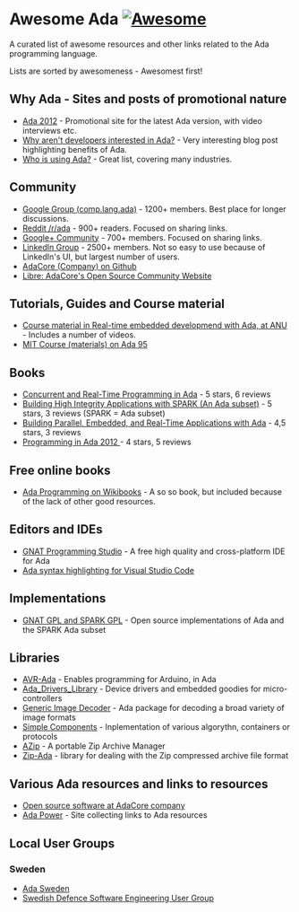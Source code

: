 # Awesome Ada [![Awesome](https://cdn.rawgit.com/sindresorhus/awesome/d7305f38d29fed78fa85652e3a63e154dd8e8829/media/badge.svg)](https://github.com/sindresorhus/awesome)

A curated list of awesome resources and other links related to the Ada programming language.

Lists are sorted by awesomeness - Awesomest first!

## Why Ada - Sites and posts of promotional nature

- [Ada 2012](http://www.ada2012.org/) - Promotional site for the latest Ada version, with video interviews etc.
- [Why aren't developers interested in Ada?](http://www.embedded.com/electronics-blogs/break-points/4008214/Why-aren-t-developers-inter) - Very interesting blog post highlighting benefits of Ada.
- [Who is using Ada?](https://www.seas.gwu.edu/~mfeldman/ada-project-summary.html) - Great list, covering many industries.

## Community

- [Google Group (comp.lang.ada)](https://groups.google.com/forum/#!forum/comp.lang.ada) - 1200+ members. Best place for longer discussions.
- [Reddit /r/ada](https://www.reddit.com/r/ada/) - 900+ readers. Focused on sharing links.
- [Google+ Community](https://plus.google.com/communities/102688015980369378804) - 700+ members. Focused on sharing links.
- [LinkedIn Group](https://www.linkedin.com/groups/114211) - 2500+ members. Not so easy to use because of LinkedIn's UI, but largest number of users.
- [AdaCore (Company) on Github](https://github.com/AdaCore)
- [Libre: AdaCore's Open Source Community Website](http://libre.adacore.com)

## Tutorials, Guides and Course material

- [Course material in Real-time embedded developmend with Ada, at ANU](https://cs.anu.edu.au/courses/comp4330/1-Lectures-Contents.html) - Includes a number of videos.
- [MIT Course (materials) on Ada 95](https://ocw.mit.edu/courses/aeronautics-and-astronautics/16-01-unified-engineering-i-ii-iii-iv-fall-2005-spring-2006/comps-programming)

## Books

- [Concurrent and Real-Time Programming in Ada](http://a.co/0waqzSb) - 5 stars, 6 reviews
- [Building High Integrity Applications with SPARK (An Ada subset)](http://a.co/hBHjt3K) - 5 stars, 3 reviews (SPARK = Ada subset)
- [Building Parallel, Embedded, and Real-Time Applications with Ada](http://a.co/cmK3Cby) - 4,5 stars, 3 reviews
- [Programming in Ada 2012 ](http://a.co/cVaNXQh) - 4 stars, 5 reviews

## Free online books

- [Ada Programming on Wikibooks](https://en.wikibooks.org/wiki/Ada_Programming) - A so so book, but included because of the lack of other good resources.

## Editors and IDEs

- [GNAT Programming Studio](http://libre.adacore.com/tools/gps/) - A free high quality and cross-platform IDE for Ada
- [Ada syntax highlighting for Visual Studio Code](https://marketplace.visualstudio.com/items?itemName=AlessandroDelSole.ada)

## Implementations

- [GNAT GPL and SPARK GPL](http://libre.adacore.com/download/) - Open source implementations of Ada and the SPARK Ada subset

## Libraries

- [AVR-Ada](http://playground.arduino.cc/Code/AVR-Ada) - Enables programming for Arduino, in Ada
- [Ada_Drivers_Library](https://github.com/AdaCore/Ada_Drivers_Library) - Device drivers and embedded goodies for micro-controllers
- [Generic Image Decoder](http://gen-img-dec.sourceforge.net/) - Ada package for decoding a broad variety of image formats
- [Simple Components](http://www.dmitry-kazakov.de/ada/components.htm) - Inplementation of various algorythn, containers or protocols
- [AZip](http://azip.sourceforge.net/) - A portable Zip Archive Manager
- [Zip-Ada](http://unzip-ada.sourceforge.net/) -  library for dealing with the Zip compressed archive file format

## Various Ada resources and links to resources

- [Open source software at AdaCore company](http://libre.adacore.com)
- [Ada Power](http://www.adapower.com/) - Site collecting links to Ada resources

## Local User Groups

### Sweden

- [Ada Sweden](http://www.ada-sweden.org)
- [Swedish Defence Software Engineering User Group](http://sesam.smart-lab.se)
